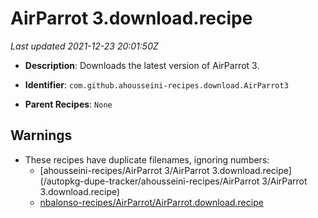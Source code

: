# AirParrot 3.download.recipe

_Last updated 2021-12-23 20:01:50Z_

- **Description**: Downloads the latest version of AirParrot 3.

- **Identifier**: `com.github.ahousseini-recipes.download.AirParrot3`

- **Parent Recipes**: `None`


## Warnings

- These recipes have duplicate filenames, ignoring numbers:
    - [ahousseini-recipes/AirParrot 3/AirParrot 3.download.recipe](/autopkg-dupe-tracker/ahousseini-recipes/AirParrot 3/AirParrot 3.download.recipe)
    - [nbalonso-recipes/AirParrot/AirParrot.download.recipe](/autopkg-dupe-tracker/nbalonso-recipes/AirParrot/AirParrot.download.recipe)